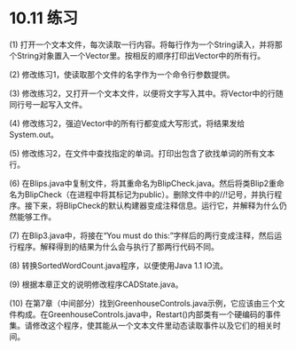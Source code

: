 # 10.11 练习

\(1\) 打开一个文本文件，每次读取一行内容。将每行作为一个String读入，并将那个String对象置入一个Vector里。按相反的顺序打印出Vector中的所有行。

\(2\) 修改练习1，使读取那个文件的名字作为一个命令行参数提供。

\(3\) 修改练习2，又打开一个文本文件，以便将文字写入其中。将Vector中的行随同行号一起写入文件。

\(4\) 修改练习2，强迫Vector中的所有行都变成大写形式，将结果发给System.out。

\(5\) 修改练习2，在文件中查找指定的单词。打印出包含了欲找单词的所有文本行。

\(6\) 在Blips.java中复制文件，将其重命名为BlipCheck.java。然后将类Blip2重命名为BlipCheck（在进程中将其标记为public）。删除文件中的//!记号，并执行程序。接下来，将BlipCheck的默认构建器变成注释信息。运行它，并解释为什么仍然能够工作。

\(7\) 在Blip3.java中，将接在“You must do this:”字样后的两行变成注释，然后运行程序。解释得到的结果为什么会与执行了那两行代码不同。

\(8\) 转换SortedWordCount.java程序，以便使用Java 1.1 IO流。

\(9\) 根据本章正文的说明修改程序CADState.java。

\(10\) 在第7章（中间部分）找到GreenhouseControls.java示例，它应该由三个文件构成。在GreenhouseControls.java中，Restart\(\)内部类有一个硬编码的事件集。请修改这个程序，使其能从一个文本文件里动态读取事件以及它们的相关时间。

